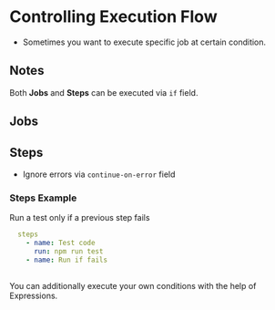 # Controlling Execution Flow
- Sometimes you want to execute specific job at certain condition.

## Notes
Both **Jobs** and **Steps** can be executed via `if` field.

## Jobs

## Steps
- Ignore errors via `continue-on-error` field

### Steps Example
Run a test only if a previous step fails

```yml
  steps
    - name: Test code
      run: npm run test
    - name: Run if fails
      
```

You can additionally execute your own conditions with the help of Expressions.

